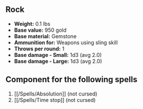## Rock
- **Weight:** 0.1 lbs
- **Base value:** 950 gold
- **Base material:** Gemstone
- **Ammunition for:** Weapons using sling skill
- **Throws per round:** 1
- **Base damage - Small:** 1d3 (avg 2.0)
- **Base damage - Large:** 1d3 (avg 2.0)

## Component for the following spells

1. [[/Spells/Absolution]] (not cursed)
2. [[/Spells/Time stop]] (not cursed)
